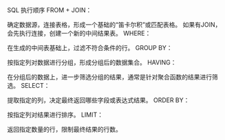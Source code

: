SQL 执行顺序
FROM + JOIN：

确定数据源，连接表格，形成一个基础的“笛卡尔积”或匹配表格。
如果有JOIN，会先执行连接，创建一个新的中间结果表。
WHERE：

在生成的中间表基础上，过滤不符合条件的行。
GROUP BY：

按指定列对数据进行分组，形成分组后的数据集合。
HAVING：

在分组后的数据上，进一步筛选分组的结果，通常是针对聚合函数的结果进行筛选。
SELECT：

提取指定的列，决定最终返回哪些字段或表达式结果。
ORDER BY：

按指定列对结果进行排序。
LIMIT：

返回指定数量的行，限制最终结果的行数。